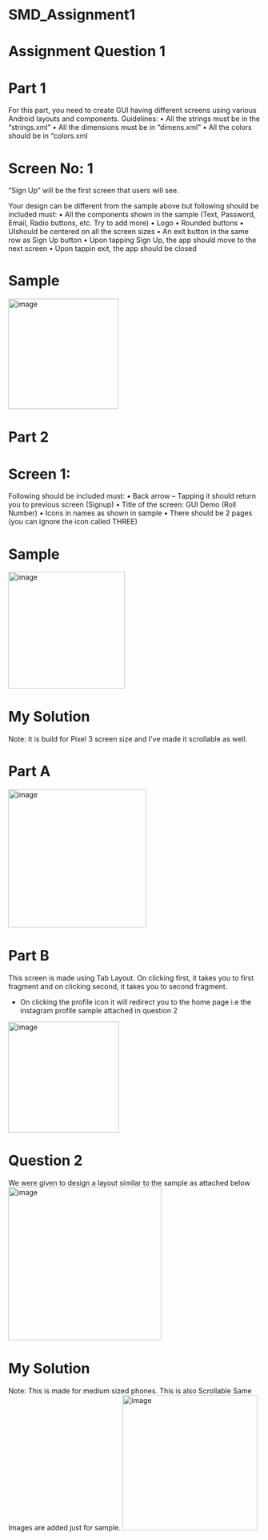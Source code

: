 # SMD_Assignment1

# Assignment Question 1
# Part 1
For this part, you need to create GUI having different screens using various Android
layouts and components.
Guidelines:
• All the strings must be in the “strings.xml”
• All the dimensions must be in “dimens.xml”
• All the colors should be in “colors.xml

# Screen No: 1
“Sign Up” will be the first screen that users will see.


Your design can be different from the sample
above but following should be included must:
• All the components shown in the sample
(Text, Password, Email, Radio buttons, etc.
Try to add more)
• Logo
• Rounded buttons
• UIshould be centered on all the screen
sizes
• An exit button in the same row as Sign Up
button
• Upon tapping Sign Up, the app should move
to the next screen
• Upon tappin exit, the app should be closed

# Sample
<img width="220" alt="image" src="https://github.com/aizakhurram/SMD_Assignment1/assets/102323528/1db5d9b6-c10b-48db-9484-36bcbb0cdcd3">

# Part 2
# Screen 1:

Following should be included must:
• Back arrow – Tapping it should return you to
previous screen (Signup)
• Title of the screen: GUI Demo (Roll Number)
• Icons in names as shown in sample
• There should be 2 pages (you can ignore the icon called
THREE)

# Sample
<img width="233" alt="image" src="https://github.com/aizakhurram/SMD_Assignment1/assets/102323528/d2a4bb62-4446-4536-a12a-5ec50cbcc235">

# My Solution

Note: it is build for Pixel 3 screen size and I've made it scrollable as well.

# Part A

<img width="276" alt="image" src="https://github.com/aizakhurram/Assignment1_SMD/assets/102323528/18bf340e-0c8a-4311-86a7-50161a48c84f">

# Part B

This screen is made using Tab Layout. On clicking first, it takes you to first fragment and on clicking second, it takes you to second fragment.
- On clicking the profile icon it will redirect you to the home page i.e the instagram profile sample attached in question 2

<img width="221" alt="image" src="https://github.com/aizakhurram/Assignment1_SMD/assets/102323528/df704c91-37a5-40eb-aec2-245c43769a56">


# Question 2

We were given to design a layout similar to the sample as attached below
<img width="306" alt="image" src="https://github.com/aizakhurram/Assignment1_SMD/assets/102323528/ea738e6b-b564-450e-9e44-7eed6528c327">

# My Solution
Note: This is made for medium sized phones. This is also Scrollable
Same Images are added just for sample.
<img width="270" alt="image" src="https://github.com/aizakhurram/Assignment1_SMD/assets/102323528/6883d65a-eca2-4fd9-99a4-ccfae8c57ba6">




